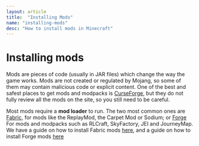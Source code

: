 ```yaml
---
layout: article
title:  "Installing Mods"
name: "installing-mods"
desc: "How to install mods in Minecraft"
---
```

# Installing mods
Mods are pieces of code (usually in JAR files) which change the way the game works. Mods are not created or regulated by Mojang, so some of them may contain malicious code or explicit content. One of the best and safest places to get mods and modpacks is [CurseForge](https://curseforge.com/minecraft), but they do not fully review all the mods on the site, so you still need to be careful.

Most mods require a **mod loader** to run. The two most common ones are [Fabric](https://fabricmc.net), for mods like the ReplayMod, the Carpet Mod or Sodium; or [Forge](https://minecraftforge.net) For mods and modpacks such as RLCraft, SkyFactory, JEI and JourneyMap. We have a guide on how to install Fabric mods [here](/_help/guides/installing-mods/fabric/), and a guide on how to install Forge mods [here](/_help/guides/installing-mods/forge/)